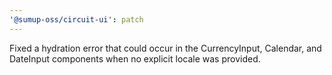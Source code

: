 ```yaml
---
'@sumup-oss/circuit-ui': patch
---
```


Fixed a hydration error that could occur in the CurrencyInput, Calendar, and DateInput components when no explicit locale was provided.

